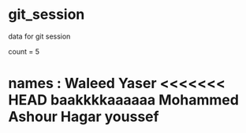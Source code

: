 # git_session
data for git session



count = 5

names :
Waleed Yaser
<<<<<<< HEAD
baakkkkaaaaaa Mohammed Ashour
Hagar
youssef
=======

